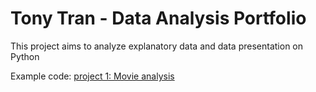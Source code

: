 # Tony Tran - Data Analysis Portfolio
This project aims to analyze explanatory data and data presentation on Python


  Example code: [project 1: Movie analysis](Practice_project_1.md)
  
